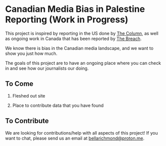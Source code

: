 # Canadian Media Bias in Palestine Reporting (Work in Progress)

This project is inspired by reporting in the US done by [The Column](https://www.columnblog.com/p/massacred-vs-left-to-die-documenting), as well as ongoing work in Canada that has been reported by [The Breach](https://breachmedia.ca/canadian-media-ctv-racist-double-standards-palestinians/).

We know there is bias in the Canadian media landscape, and we want to show you just how much.

The goals of this project are to have an ongoing place where you can check in and see how our journalists our doing.

## To Come

1.  Fleshed out site

2.  Place to contribute data that you have found

## To Contribute

We are looking for contributions/help with all aspects of this project! If you want to chat, please send us an email at [bellarichmond\@proton.me](bellarichmond@proton.me). 
